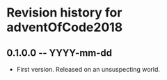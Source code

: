 # Revision history for adventOfCode2018

## 0.1.0.0 -- YYYY-mm-dd

* First version. Released on an unsuspecting world.
